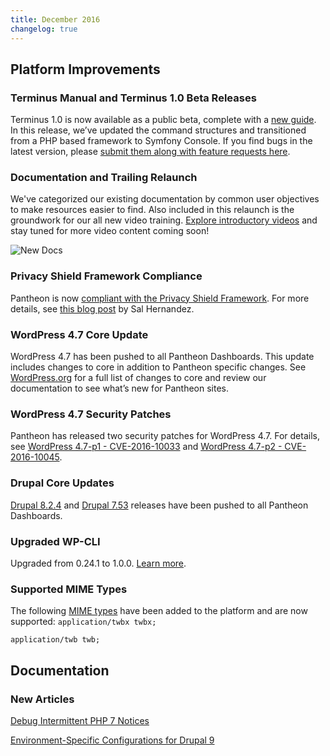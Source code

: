 ```yaml
---
title: December 2016
changelog: true
---
```

## Platform Improvements
### Terminus Manual and Terminus 1.0 Beta Releases
Terminus 1.0 is now available as a public beta, complete with a [new guide](/terminus). In this release, we’ve updated the command structures and transitioned from a PHP based framework to Symfony Console. If you find bugs in the latest version, please [submit them along with feature requests here](https://github.com/pantheon-systems/terminus/issues/new?mkt_tok=eyJpIjoiTjJRMk1qRmpNbU5tWm1NMyIsInQiOiJMdzVaRGFCbXY5bEJHa2h4NE5FNlFiejBGdkxNZTFxUGphMUwxWXVocitoRTJoZUlDQVhlUnNaUDlWTjh1ZU5waU1tT3R2OHYzVGk3K2c4SnFzWWJBVm9KdUNSbzNXMFVwR1BIbGt2OUFoUTR1UkN5Q21rc0dUSEh5amo5WHlGaiJ9).

### Documentation and Trailing Relaunch
We've categorized our existing documentation by common user objectives to make resources easier to find. Also included in this relaunch is the groundwork for our all new video training. [Explore introductory videos](https://pantheon.io/docs) and stay tuned for more video content coming soon!

![New Docs](../images/docs-relaunch.png)


### Privacy Shield Framework Compliance
Pantheon is now [compliant with the Privacy Shield Framework](https://www.privacyshield.gov/participant?id=a2zt0000000TP2CAAW). For more details, see [this blog post](https://pantheon.io/blog/announcing-privacy-shield-framework-compliance) by Sal Hernandez.

### WordPress 4.7 Core Update
WordPress 4.7 has been pushed to all Pantheon Dashboards. This update includes changes to core in addition to Pantheon specific changes. See [WordPress.org](https://wordpress.org/news/2016/12/vaughan/) for a full list of changes to core and review our documentation to see what’s new for Pantheon sites.


### WordPress 4.7 Security Patches
Pantheon has released two security patches for WordPress 4.7. For details, see [WordPress 4.7-p1 - CVE-2016-10033](https://status.pantheon.io/incidents/46rscpq4jk4j) and [WordPress 4.7-p2 - CVE-2016-10045](https://status.pantheon.io/incidents/hbxq7ht52jm0).

### Drupal Core Updates
[Drupal 8.2.4](https://www.drupal.org/project/drupal/releases/8.2.4) and [Drupal 7.53](https://www.drupal.org/project/drupal/releases/7.53) releases have been pushed to all Pantheon Dashboards.

### Upgraded WP-CLI
Upgraded from 0.24.1 to 1.0.0. [Learn more](https://make.wordpress.org/cli/2016/11/29/version-1-0-0/).

### Supported MIME Types
The following [MIME types](/mime-types) have been added to the platform and are now supported:
`application/twbx twbx;`

`application/twb twb;`

## Documentation

### New Articles

[Debug Intermittent PHP 7 Notices](/guides/php/deprecated-constructor-notices)

[Environment-Specific Configurations for Drupal 9](/guides/environment-configuration/environment-specific-config-drupal)
